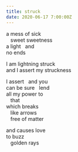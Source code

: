 ```yaml
---
title: struck
date: 2020-06-17 7:00:00Z
---
```

 
a mess of sick  
&nbsp;&nbsp;&nbsp;sweet sweetness  
a light&nbsp;&nbsp;&nbsp;and  
no ends  

I am lightning struck  
and I assert my struckness  

I assert&nbsp;&nbsp;&nbsp;and you  
can be sure&nbsp;&nbsp;&nbsp;lend  
all my power to  
&nbsp;&nbsp;&nbsp;that  
which breaks  
&nbsp;&nbsp;&nbsp;like arrows  
&nbsp;&nbsp;&nbsp;free of matter  

and causes love  
to buzz  
&nbsp;&nbsp;&nbsp;golden rays  